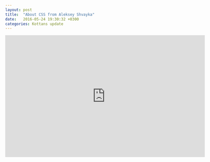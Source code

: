 ```yaml
---
layout: post
title:  "About CSS from Aleksey Shvayka"
date:   2016-05-24 19:30:32 +0300
categories: Kottans update
---
```


<iframe width="640" height="390" src="https://www.youtube.com/embed/Iv9pxaCCt9Q" frameborder="0" allowfullscreen></iframe>
